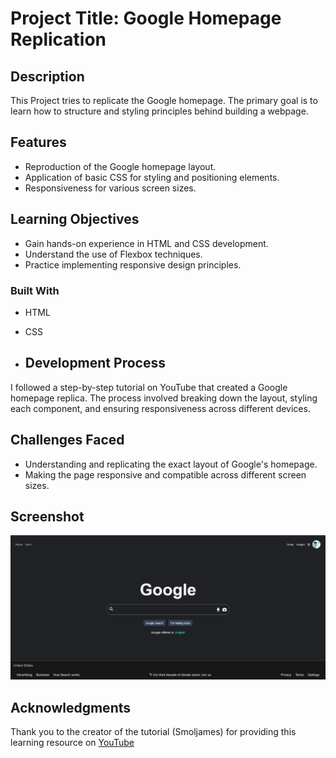 # Project Title: Google Homepage Replication

## Description
This Project tries to replicate the Google homepage. The primary goal is to learn how to structure and styling principles behind building a webpage.

## Features
- Reproduction of the Google homepage layout.
- Application of basic CSS for styling and positioning elements.
- Responsiveness for various screen sizes.

## Learning Objectives
- Gain hands-on experience in HTML and CSS development.
- Understand the use of Flexbox techniques.
- Practice implementing responsive design principles.

### Built With
- HTML
- CSS

- ## Development Process
I followed a step-by-step tutorial on YouTube that created a Google homepage replica. The process involved breaking down the layout, styling each component, and ensuring responsiveness across different devices.

## Challenges Faced
- Understanding and replicating the exact layout of Google's homepage.
- Making the page responsive and compatible across different screen sizes.

## Screenshot
![Google Homepage Replica](public/google_homepage_replica.png)

## Acknowledgments
Thank you to the creator of the tutorial (Smoljames) for providing this learning resource on [YouTube](https://www.youtube.com/watch?v=70T2GMDKl6M)
